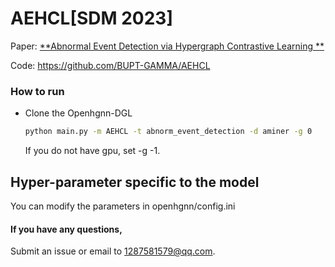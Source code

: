 # AEHCL[SDM 2023]

Paper: [**Abnormal Event Detection via Hypergraph Contrastive Learning
**](http://www.shichuan.org/doc/145.pdf)

Code: https://github.com/BUPT-GAMMA/AEHCL

### How to run

- Clone the Openhgnn-DGL

  ```bash
  python main.py -m AEHCL -t abnorm_event_detection -d aminer -g 0
  ```
  
  If you do not have gpu, set -g -1.

## Hyper-parameter specific to the model

  You can modify the parameters in openhgnn/config.ini

#### If you have any questions,

  Submit an issue or email to [1287581579@qq.com](mailto:1287581579@qq.com).